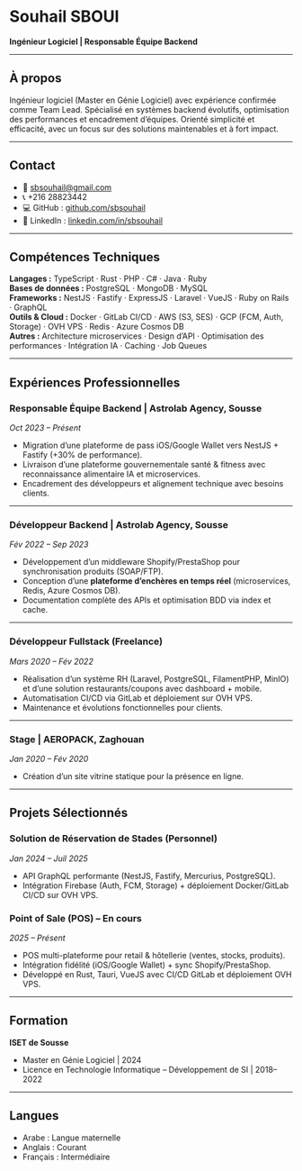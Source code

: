 # Souhail SBOUI

**Ingénieur Logiciel | Responsable Équipe Backend**

---

## À propos

Ingénieur logiciel (Master en Génie Logiciel) avec expérience confirmée comme Team Lead. Spécialisé en systèmes backend évolutifs, optimisation des performances et encadrement d’équipes. Orienté simplicité et efficacité, avec un focus sur des solutions maintenables et à fort impact.

---

## Contact

- 📧 sbsouhail@gmail.com
- 📞 +216 28823442
- 💻 GitHub : [github.com/sbsouhail](https://github.com/sbsouhail)
- 🔗 LinkedIn : [linkedin.com/in/sbsouhail](https://www.linkedin.com/in/sbsouhail)

---

## Compétences Techniques

**Langages :** TypeScript · Rust · PHP · C# · Java · Ruby  
**Bases de données :** PostgreSQL · MongoDB · MySQL  
**Frameworks :** NestJS · Fastify · ExpressJS · Laravel · VueJS · Ruby on Rails · GraphQL  
**Outils & Cloud :** Docker · GitLab CI/CD · AWS (S3, SES) · GCP (FCM, Auth, Storage) · OVH VPS · Redis · Azure Cosmos DB  
**Autres :** Architecture microservices · Design d’API · Optimisation des performances · Intégration IA · Caching · Job Queues

---

## Expériences Professionnelles

### Responsable Équipe Backend | Astrolab Agency, Sousse

_Oct 2023 – Présent_

- Migration d’une plateforme de pass iOS/Google Wallet vers NestJS + Fastify (+30% de performance).
- Livraison d’une plateforme gouvernementale santé & fitness avec reconnaissance alimentaire IA et microservices.
- Encadrement des développeurs et alignement technique avec besoins clients.

---

### Développeur Backend | Astrolab Agency, Sousse

_Fév 2022 – Sep 2023_

- Développement d’un middleware Shopify/PrestaShop pour synchronisation produits (SOAP/FTP).
- Conception d’une **plateforme d’enchères en temps réel** (microservices, Redis, Azure Cosmos DB).
- Documentation complète des APIs et optimisation BDD via index et cache.

---

### Développeur Fullstack (Freelance)

_Mars 2020 – Fév 2022_

- Réalisation d’un système RH (Laravel, PostgreSQL, FilamentPHP, MinIO) et d’une solution restaurants/coupons avec dashboard + mobile.
- Automatisation CI/CD via GitLab et déploiement sur OVH VPS.
- Maintenance et évolutions fonctionnelles pour clients.

---

### Stage | AEROPACK, Zaghouan

_Jan 2020 – Fév 2020_

- Création d’un site vitrine statique pour la présence en ligne.

---

## Projets Sélectionnés

### Solution de Réservation de Stades (Personnel)

_Jan 2024 – Juil 2025_

- API GraphQL performante (NestJS, Fastify, Mercurius, PostgreSQL).
- Intégration Firebase (Auth, FCM, Storage) + déploiement Docker/GitLab CI/CD sur OVH VPS.

### Point of Sale (POS) – En cours

_2025 – Présent_

- POS multi-plateforme pour retail & hôtellerie (ventes, stocks, produits).
- Intégration fidélité (iOS/Google Wallet) + sync Shopify/PrestaShop.
- Développé en Rust, Tauri, VueJS avec CI/CD GitLab et déploiement OVH VPS.

---

## Formation

**ISET de Sousse**

- Master en Génie Logiciel | 2024
- Licence en Technologie Informatique – Développement de SI | 2018–2022

---

## Langues

- Arabe : Langue maternelle
- Anglais : Courant
- Français : Intermédiaire
